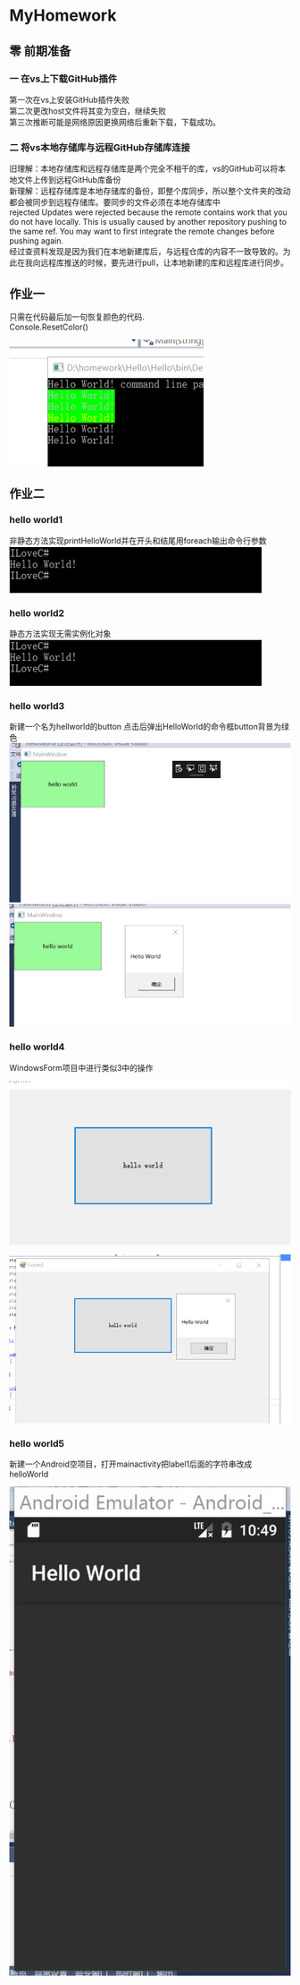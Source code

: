 # MyHomework 
## 零 前期准备 
### 一 在vs上下载GitHub插件
第一次在vs上安装GitHub插件失败  
第二次更改host文件将其变为空白，继续失败  
第三次推断可能是网络原因更换网络后重新下载，下载成功。  
### 二 将vs本地存储库与远程GitHub存储库连接
旧理解：本地存储库和远程存储库是两个完全不相干的库，vs的GitHub可以将本地文件上传到远程GitHub库备份  
新理解：远程存储库是本地存储库的备份，即整个库同步，所以整个文件夹的改动都会被同步到远程存储库。要同步的文件必须在本地存储库中  
rejected Updates were rejected because the remote contains work that you do not have locally. This is usually caused by another repository pushing to the same ref. You may want to first integrate the remote changes before pushing again.  
经过查资料发现是因为我们在本地新建库后，与远程仓库的内容不一致导致的。为此在我向远程库推送的时候，要先进行pull，让本地新建的库和远程库进行同步。  
## 作业一 
只需在代码最后加一句恢复颜色的代码.  
Console.ResetColor()  

![](https://github.com/HangxueLiu/MyHomework/blob/master/picture/%E4%BD%9C%E4%B8%9A%E4%B8%80%EF%BC%8C%E4%BA%8C%E5%9B%BE%E7%89%87/homework1%20resetColor.png)

## 作业二 

### hello world1 
非静态方法实现printHelloWorld并在开头和结尾用foreach输出命令行参数  
![](https://github.com/HangxueLiu/MyHomework/blob/master/picture/%E4%BD%9C%E4%B8%9A%E4%B8%80%EF%BC%8C%E4%BA%8C%E5%9B%BE%E7%89%87/homework2%20helloworld12.png)
### hello world2
静态方法实现无需实例化对象  
![](https://github.com/HangxueLiu/MyHomework/blob/master/picture/%E4%BD%9C%E4%B8%9A%E4%B8%80%EF%BC%8C%E4%BA%8C%E5%9B%BE%E7%89%87/homework2%20helloworld12.png)

### hello world3 
新建一个名为hellworld的button 点击后弹出HelloWorld的命令框button背景为绿色  
![](https://github.com/HangxueLiu/MyHomework/blob/master/picture/%E4%BD%9C%E4%B8%9A%E4%B8%80%EF%BC%8C%E4%BA%8C%E5%9B%BE%E7%89%87/homework2%20helloworld3.png)  
![](https://github.com/HangxueLiu/MyHomework/blob/master/picture/%E4%BD%9C%E4%B8%9A%E4%B8%80%EF%BC%8C%E4%BA%8C%E5%9B%BE%E7%89%87/homework2%20helloword3(2).png)  
### hello world4 
WindowsForm项目中进行类似3中的操作   

![](https://github.com/HangxueLiu/MyHomework/blob/master/picture/%E4%BD%9C%E4%B8%9A%E4%B8%80%EF%BC%8C%E4%BA%8C%E5%9B%BE%E7%89%87/homework2%20helloWorld4.png)  

![](https://github.com/HangxueLiu/MyHomework/blob/master/picture/%E4%BD%9C%E4%B8%9A%E4%B8%80%EF%BC%8C%E4%BA%8C%E5%9B%BE%E7%89%87/homeworld2%20helloWorld4(2).png)  
### hello world5 
新建一个Android空项目，打开mainactivity把label1后面的字符串改成helloWorld  

![](https://github.com/HangxueLiu/MyHomework/blob/master/picture/%E4%BD%9C%E4%B8%9A%E4%B8%80%EF%BC%8C%E4%BA%8C%E5%9B%BE%E7%89%87/homework2%20helloWorld5.jpg?raw=true)  


